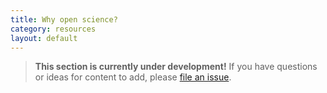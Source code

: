 ```yaml
---
title: Why open science?
category: resources
layout: default
---
```


> **This section is currently under development!**
> If you have questions or ideas for content to add,
> please [file an issue](https://github.com/chanzuckerberg/open-science/issues).
